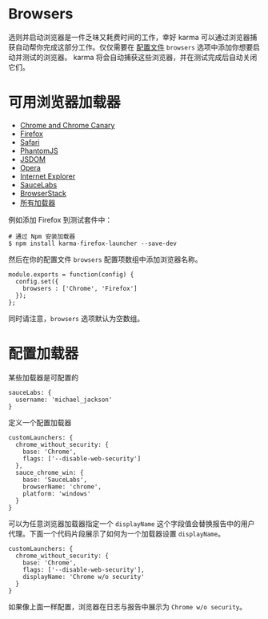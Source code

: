 # Browsers

选则并启动浏览器是一件乏味又耗费时间的工作，幸好 karma 可以通过浏览器捕获自动帮你完成这部分工作。仅仅需要在 [配置文件](configuration_options.md) ```browsers```  选项中添加你想要启动并测试的浏览器。
karma 将会自动捕获这些浏览器，并在测试完成后自动关闭它们。

# 可用浏览器加载器

* [Chrome and Chrome Canary](https://www.npmjs.com/package/karma-chrome-launcher)
* [Firefox](https://www.npmjs.com/package/karma-firefox-launcher)
* [Safari](https://www.npmjs.com/package/karma-safari-launcher)
* [PhantomJS](https://www.npmjs.com/package/karma-phantomjs-launcher)
* [JSDOM](https://www.npmjs.com/package/karma-jsdom-launcher)
* [Opera](https://www.npmjs.com/package/karma-opera-launcher)
* [Internet Explorer](https://www.npmjs.com/package/karma-ie-launcher)
* [SauceLabs](https://www.npmjs.com/package/karma-saucelabs-launcher)
* [BrowserStack](https://www.npmjs.com/package/karma-browserstack-launcher)
* [所有加载器](https://www.npmjs.com/browse/keyword/karma-launcher)

例如添加 Firefox 到测试套件中：
```
# 通过 Npm 安装加载器
$ npm install karma-firefox-launcher --save-dev
```
然后在你的配置文件 ```browsers``` 配置项数组中添加浏览器名称。
```
module.exports = function(config) {
  config.set({
    browsers : ['Chrome', 'Firefox']
  });
};
```
同时请注意，```browsers``` 选项默认为空数组。

# 配置加载器

某些加载器是可配置的
```
sauceLabs: {
  username: 'michael_jackson'
}
```

定义一个配置加载器
```
customLaunchers: {
  chrome_without_security: {
    base: 'Chrome',
    flags: ['--disable-web-security']
  },
  sauce_chrome_win: {
    base: 'SauceLabs',
    browserName: 'chrome',
    platform: 'windows'
  }
}
```

可以为任意浏览器加载器指定一个 ```displayName``` 这个字段值会替换报告中的用户代理。下面一个代码片段展示了如何为一个加载器设置 ```displayName```。
```
customLaunchers: {
  chrome_without_security: {
    base: 'Chrome',
    flags: ['--disable-web-security'],
    displayName: 'Chrome w/o security'
  }
}
```
如果像上面一样配置，浏览器在日志与报告中展示为 ```Chrome w/o security```。